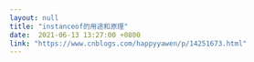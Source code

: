 ```yaml
---
layout: null
title: "instanceof的用途和原理"
date:  2021-06-13 13:27:00 +0800
link: "https://www.cnblogs.com/happyyawen/p/14251673.html"
---
```


